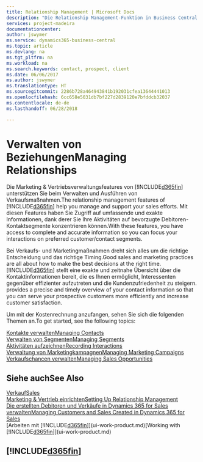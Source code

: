 ```yaml
---
title: Relationship Management | Microsoft Docs
description: "Die Relationship Management-Funktion in Business Central unterstützt Ihr Verkaufsanstrengungen und Sie können damit auf Informationen Ihrer Kontakte und auf Vermögensfunktionen effizient zugreifen."
services: project-madeira
documentationcenter: 
author: jswymer
ms.service: dynamics365-business-central
ms.topic: article
ms.devlang: na
ms.tgt_pltfrm: na
ms.workload: na
ms.search.keywords: contact, prospect, client
ms.date: 06/06/2017
ms.author: jswymer
ms.translationtype: HT
ms.sourcegitcommit: 2286b728a464943841b192031cfea13644441013
ms.openlocfilehash: 6cc658e5031db7bf227d2839120e7bfddcb32037
ms.contentlocale: de-de
ms.lasthandoff: 06/28/2018

---
```

# <a name="managing-relationships"></a><span data-ttu-id="fe104-103">Verwalten von Beziehungen</span><span class="sxs-lookup"><span data-stu-id="fe104-103">Managing Relationships</span></span>
<span data-ttu-id="fe104-104">Die Marketing & Vertriebsverwaltungsfeatures von [!INCLUDE[d365fin](includes/d365fin_md.md)] unterstützen Sie beim Verwalten und Ausführen von Verkaufsmaßnahmen.</span><span class="sxs-lookup"><span data-stu-id="fe104-104">The relationship management features of [!INCLUDE[d365fin](includes/d365fin_md.md)] help you manage and support your sales efforts.</span></span> <span data-ttu-id="fe104-105">Mit diesen Features haben Sie Zugriff auf umfassende und exakte Informationen, dank derer Sie Ihre Aktivitäten auf bevorzugte Debitoren-Kontaktsegmente konzentrieren können.</span><span class="sxs-lookup"><span data-stu-id="fe104-105">With these features, you have access to complete and accurate information so you can focus your interactions on preferred customer/contact segments.</span></span>

<span data-ttu-id="fe104-106">Bei Verkaufs- und Marketingmaßnahmen dreht sich alles um die richtige Entscheidung und das richtige Timing.</span><span class="sxs-lookup"><span data-stu-id="fe104-106">Good sales and marketing practices are all about how to make the best decisions at the right time.</span></span> [!INCLUDE[d365fin](includes/d365fin_md.md)]<span data-ttu-id="fe104-107"> stellt eine exakte und zeitnahe Übersicht über die Kontaktinformationen bereit, die es Ihnen ermöglicht, Interessenten gegenüber effizienter aufzutreten und die Kundenzufriedenheit zu steigern.</span><span class="sxs-lookup"><span data-stu-id="fe104-107"> provides a precise and timely overview of your contact information so that you can serve your prospective customers more efficiently and increase customer satisfaction.</span></span>

<span data-ttu-id="fe104-108">Um mit der Kostenrechnung anzufangen, sehen Sie sich die folgenden Themen an.</span><span class="sxs-lookup"><span data-stu-id="fe104-108">To get started, see the following topics:</span></span>

[<span data-ttu-id="fe104-109">Kontakte verwalten</span><span class="sxs-lookup"><span data-stu-id="fe104-109">Managing Contacts</span></span>](marketing-contacts.md)  
[<span data-ttu-id="fe104-110">Verwalten von Segmenten</span><span class="sxs-lookup"><span data-stu-id="fe104-110">Managing Segments</span></span>](marketing-segments.md)  
[<span data-ttu-id="fe104-111">Aktivitäten aufzeichnen</span><span class="sxs-lookup"><span data-stu-id="fe104-111">Recording Interactions</span></span>](marketing-interactions.md)  
[<span data-ttu-id="fe104-112">Verwaltung von Marketingkampagnen</span><span class="sxs-lookup"><span data-stu-id="fe104-112">Managing Marketing Campaigns</span></span>](marketing-campaigns.md)  
[<span data-ttu-id="fe104-113">Verkaufschancen verwalten</span><span class="sxs-lookup"><span data-stu-id="fe104-113">Managing Sales Opportunities</span></span>](marketing-manage-sales-opportunities.md)

## <a name="see-also"></a><span data-ttu-id="fe104-114">Siehe auch</span><span class="sxs-lookup"><span data-stu-id="fe104-114">See Also</span></span>
[<span data-ttu-id="fe104-115">Verkauf</span><span class="sxs-lookup"><span data-stu-id="fe104-115">Sales</span></span>](sales-manage-sales.md)  
[<span data-ttu-id="fe104-116">Marketing & Vertrieb einrichten</span><span class="sxs-lookup"><span data-stu-id="fe104-116">Setting Up Relationship Management</span></span>](marketing-setup-marketing.md)  
[<span data-ttu-id="fe104-117">Die erstellten Debitoren und Verkäufe in Dynamics 365 for Sales verwalten</span><span class="sxs-lookup"><span data-stu-id="fe104-117">Managing Customers and Sales Created in Dynamics 365 for Sales</span></span>](marketing-integrate-dynamicscrm.md)  
<span data-ttu-id="fe104-118">[Arbeiten mit [!INCLUDE[d365fin](includes/d365fin_md.md)]](ui-work-product.md)</span><span class="sxs-lookup"><span data-stu-id="fe104-118">[Working with [!INCLUDE[d365fin](includes/d365fin_md.md)]](ui-work-product.md)</span></span>  

## [!INCLUDE[d365fin](includes/free_trial_md.md)]  
 

